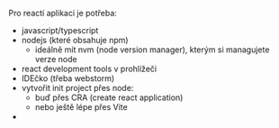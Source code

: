 Pro reactí aplikaci je potřeba:
- javascript/typescript
- nodejs (které obsahuje npm)
  - ideálně mít nvm (node version manager), kterým si managujete verze node
- react development tools v prohlížeči
- IDEčko (třeba webstorm)
- vytvořit init project přes node:
  - buď přes CRA (create react application)
  - nebo ještě lépe přes Vite
- 